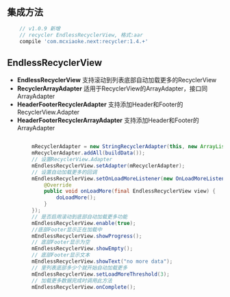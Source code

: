 ## 集成方法

```groovy
    // v1.0.9 新增
    // recycler EndlessRecyclerView, 格式:aar
    compile 'com.mcxiaoke.next:recycler:1.4.+'
```

## EndlessRecyclerView

- **EndlessRecyclerView** 支持滚动到列表底部自动加载更多的RecyclerView
- **RecyclerArrayAdapter** 适用于RecyclerView的ArrayAdapter，接口同ArrayAdapter
- **HeaderFooterRecyclerAdapter** 支持添加Header和Footer的RecyclerView.Adapter
- **HeaderFooterRecyclerArrayAdapter** 支持添加Header和Footer的ArrayAdapter

```java

        mRecyclerAdapter = new StringRecyclerAdapter(this, new ArrayList<String>());
        mRecyclerAdapter.addAll(buildData());
        // 设置RecyclerView.Adapter
        mEndlessRecyclerView.setAdapter(mRecyclerAdapter);
        // 设置自动加载更多的回调
        mEndlessRecyclerView.setOnLoadMoreListener(new OnLoadMoreListener() {
            @Override
            public void onLoadMore(final EndlessRecyclerView view) {
                doLoadMore();
            }
        });
        // 是否启用滚动到底部自动加载更多功能
        mEndlessRecyclerView.enable(true);
        //底部Footer显示正在加载中
        mEndlessRecyclerView.showProgress();
        // 底部Footer显示为空
        mEndlessRecyclerView.showEmpty();
        // 底部Footer显示文本
        mEndlessRecyclerView.showText("no more data");
        // 里列表底部多少个就开始自动加载更多
        mEndlessRecyclerView.setLoadMoreThreshold(3);
        // 加载更多数据完成时调用此方法
        mEndlessRecyclerView.onComplete();

```
